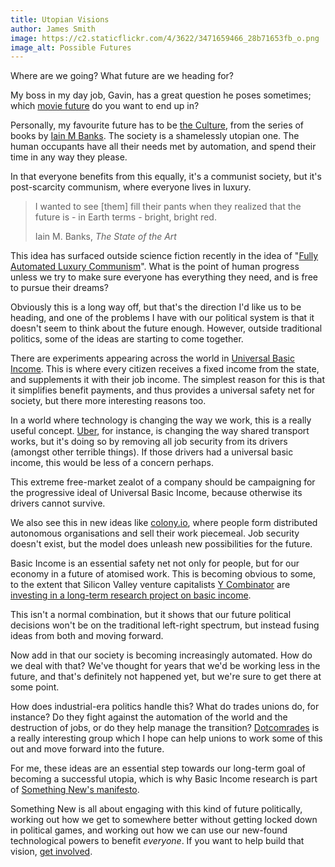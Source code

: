 ```yaml
---
title: Utopian Visions
author: James Smith
image: https://c2.staticflickr.com/4/3622/3471659466_28b71653fb_o.png
image_alt: Possible Futures
---
```


Where are we going? What future are we heading for?

My boss in my day job, Gavin, has a great question he poses sometimes; which [movie future](https://www.flickr.com/photos/dgen/3471659466/) do you want to end up in?

Personally, my favourite future has to be [the Culture](https://en.wikipedia.org/wiki/The_Culture), from the series of books by [Iain M Banks](https://en.wikipedia.org/wiki/Iain_Banks). The society is a shamelessly utopian one. The human occupants have all their needs met by automation, and spend their time in any way they please.

In that everyone benefits from this equally, it's a communist society, but it's post-scarcity communism, where everyone lives in luxury.

<blockquote>
  <p>I wanted to see [them] fill their pants when they realized that the future is - in Earth terms - bright, bright red.</p>
  <footer>Iain M. Banks, <cite title="Source Title">The State of the Art</cite></footer>
</blockquote>

This idea has surfaced outside science fiction recently in the idea of "[Fully Automated Luxury Communism](http://www.theguardian.com/sustainable-business/2015/mar/18/fully-automated-luxury-communism-robots-employment)". What is the point of human progress unless we try to make sure everyone has everything they need, and is free to pursue their dreams?

Obviously this is a long way off, but that's the direction I'd like us to be heading, and one of the problems I have with our political system is that it doesn't seem to think about the future enough. However, outside traditional politics, some of the ideas are starting to come together.

There are experiments appearing across the world in [Universal Basic Income](https://en.wikipedia.org/wiki/Basic_income). This is where every citizen receives a fixed income from the state, and supplements it with their job income. The simplest reason for this is that it simplifies benefit payments, and thus provides a universal safety net for society, but there more interesting reasons too.

In a world where technology is changing the way we work, this is a really useful concept. [Uber](https://www.uber.com/), for instance, is changing the way shared transport works, but it's doing so by removing all job security from its drivers (amongst other terrible things). If those drivers had a universal basic income, this would be less of a concern perhaps. 

This extreme free-market zealot of a company should be campaigning for the progressive ideal of Universal Basic Income, because otherwise its drivers cannot survive.

We also see this in new ideas like [colony.io](http://colony.io/), where people form distributed autonomous organisations and sell their work piecemeal. Job security doesn't exist, but the model does unleash new possibilities for the future.

Basic Income is an essential safety net not only for people, but for our economy in a future of atomised work. This is becoming obvious to some, to the extent that Silicon Valley venture capitalists [Y Combinator](https://www.ycombinator.com/) are [investing in a long-term research project on basic income](https://blog.ycombinator.com/basic-income). 

This isn't a normal combination, but it shows that our future political decisions won't be on the traditional left-right spectrum, but instead fusing ideas from both and moving forward.

Now add in that our society is becoming increasingly automated. How do we deal with that? We've thought for years that we'd be working less in the future, and that's definitely not happened yet, but we're sure to get there at some point.

How does industrial-era politics handle this? What do trades unions do, for instance? Do they fight against the automation of the world and the destruction of jobs, or do they help manage the transition? [Dotcomrades](http://www.dotcomrades.net/) is a really interesting group which I hope can help unions to work some of this out and move forward into the future.

For me, these ideas are an essential step towards our long-term goal of becoming a successful utopia, which is why Basic Income research is part of [Something New's manifesto](/manifesto/economy#social-security).

Something New is all about engaging with this kind of future politically, working out how we get to somewhere better without getting locked down in political games, and working out how we can use our new-found technological powers to benefit *everyone*. If you want to help build that vision, [get involved](/support.html).